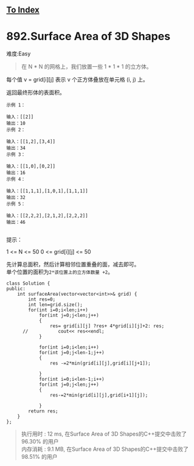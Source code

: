 [To Index](/index.md)
---
# 892.Surface Area of 3D Shapes
难度:Easy
> 在 N * N 的网格上，我们放置一些 1 * 1 * 1  的立方体。

每个值 v = grid[i][j] 表示 v 个正方体叠放在单元格 (i, j) 上。

返回最终形体的表面积。

 
```
示例 1：

输入：[[2]]
输出：10
示例 2：

输入：[[1,2],[3,4]]
输出：34
示例 3：

输入：[[1,0],[0,2]]
输出：16
示例 4：

输入：[[1,1,1],[1,0,1],[1,1,1]]
输出：32
示例 5：

输入：[[2,2,2],[2,1,2],[2,2,2]]
输出：46
 
```

提示：

1 <= N <= 50
0 <= grid[i][j] <= 50



先计算总面积，然后计算相邻位置重叠的面，减去即可。  
单个位置的面积为`2*该位置上的立方体数量 +2`。  

```
class Solution {
public:
    int surfaceArea(vector<vector<int>>& grid) {
        int res=0;
        int len=grid.size();
        for(int i=0;i<len;i++)
            for(int j=0;j<len;j++)
            {
                res= grid[i][j] ?res+ 4*grid[i][j]+2: res;
      //           cout<< res<<endl;
            }
       
            for(int i=0;i<len;i++)
            for(int j=0;j<len-1;j++)
            {
                res -=2*min(grid[i][j],grid[i][j+1]);
                
            }
            for(int i=0;i<len-1;i++)
            for(int j=0;j<len;j++)
            {
                res-=2*min(grid[i][j],grid[i+1][j]);
                
            }
        return res;
    }
};
```

> 执行用时 : 12 ms, 在Surface Area of 3D Shapes的C++提交中击败了96.30% 的用户  
内存消耗 : 9.1 MB, 在Surface Area of 3D Shapes的C++提交中击败了98.51% 的用户
